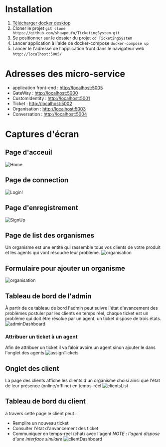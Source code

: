 # Installation
1. [Télécharger docker desktop](https://www.docker.com/products/docker-desktop/)
2. Cloner le projet
``git clone https://github.com/shawpoufo/TicketingSystem.git``
3. Se positionner sur le dossier du projet
 `cd TicketingSystem`
 4. Lancer application à l'aide de docker-compose
 `docker-compose up`
 5. Lancer le l'adresse de l'application front dans le navigateur web
 `http://localhost:5005/`
# Adresses des micro-service
 - application front-end : [http://localhost:5005 ](http://localhost:5005/)
 - GateWay : [http://localhost:5000 ](http://localhost:5000/)
 - CustomIdentity : [http://localhost:5001 ](http://localhost:5001/)
 - Ticket : [http://localhost:5002](http://localhost:5002/)
 - Organisation : [http://localhost:5003](http://localhost:5003/)
 - Conversation : [http://localhost:5004](http://localhost:5004/)
# Captures d'écran
## Page d'acceuil
![Home](/TicketingSystem/ProjectImgs/home.png)
## Page de connection
![Login!](https://github.com/shawpoufo/TicketingSystem/ProjectImgs/login.png)
## Page d'enregistrement
![SignUp](https://github.com/shawpoufo/TicketingSystem/ProjectImgs/signup.png)
## Page de list des organismes
Un organisme est une entité qui rassemble tous vos clients de votre produit et les agents qui vont résoudre leur problème.
![organisation](https://github.com/shawpoufo/TicketingSystem/ProjectImgs/organisation.png)
## Formulaire pour ajouter un organisme
![organisation](https://github.com/shawpoufo/TicketingSystem/ProjectImgs/organisationForm.png)
## Tableau de bord de l'admin
À partir de ce tableau de bord l'admin peut suivre l'état d'avancement des problèmes postuler par les clients en temps réel, chaque ticket est un problème qui doit être résolue par un agent, un ticket dispose de trois états.
![adminDashboard](https://github.com/shawpoufo/TicketingSystem/ProjectImgs/adminDashboard.png)
### Attribuer un ticket à un agent
Afin de attribuer un ticket il va faloir avoire un agent sinon ajouter le dans l'onglet des agents
![assignTickets](https://github.com/shawpoufo/TicketingSystem/ProjectImgs/assignTickets.png)
## Onglet des client
La page des clients affiche les clients d'un organisme choisi ainsi que l'état de leur présence (online/offline) en temps-réel
![clientsList](https://github.com/shawpoufo/TicketingSystem/ProjectImgs/clientsList.png)
## Tableau de bord du client
à travers cette page le client peut :
- Remplire un nouveau ticket
- Consulter l'état d'anvancement des ticket
- Communiquer en temps-réel (chat) avec l'agent
*NOTE : l'agent dispose d'une interface similaire*
![clientDashboard](https://github.com/shawpoufo/TicketingSystem/ProjectImgs/clientDashboard.png)




